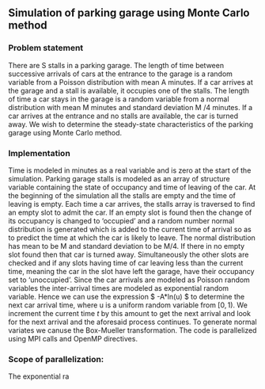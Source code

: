 ## Simulation of parking garage using Monte Carlo method
### Problem statement
There are S stalls in a parking garage. The length of time between successive arrivals of cars at the entrance to the garage is a random variable from a Poisson distribution with mean A minutes. 
If a car arrives at the garage and a stall is available, it occupies one of the stalls. The length of time a car stays in the garage is a random variable from a normal distribution with mean M minutes and standard deviation M /4 minutes. If a car arrives at the entrance and no stalls are available, the car is turned away. 
We wish to determine the steady-state characteristics of the parking garage using Monte Carlo method.

### Implementation
Time is modeled in minutes as a real variable and is zero at the start of the simulation. Parking garage stalls is modeled as an array of structure variable containing the state of occupancy and time of leaving of the car. 
At the beginning of the simulation all the stalls are empty and the time of leaving is empty. Each time a car arrives, the stalls array is traversed to find an empty slot to admit the car. If an empty slot is found then the change of its occupancy is changed to ‘occupied’ and a random number normal distribution is generated which is added to the current time of arrival so as to predict the time at which the car is likely to leave. The normal distribution has mean to be M and standard deviation to be M/4.
If there in no empty slot found then that car is turned away. Simultaneously the other slots are checked and if any slots having time of car leaving less than the current time, meaning the car in the slot have left the garage, have their occupancy set to ‘unoccupied’. 
Since the car arrivals are modeled as Poisson random variables the inter-arrival times are modeled as exponential random variable. Hence we can use the expression $ -A*ln(u) $ to determine the next car arrival time, where u is a uniform random variable from $[0,1)$. We increment the current time $t$ by this amount to get the next arrival and look for the next arrival and the aforesaid process continues. To generate normal variates we canuse the Box-Mueller transformation.
The code is parallelized using MPI calls and OpenMP directives.

### Scope of parallelization: 
The exponential ra
